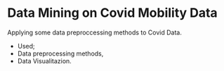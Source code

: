 # Data Mining on Covid Mobility Data
Applying some data preproccessing methods to Covid Data.

* Used;
* Data preprocessing methods,
* Data Visualitazion.
